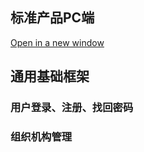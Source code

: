 标准产品PC端
---
<a href="http://www.baidu.com" onclick="return ! window.open(this.href);">Open in a new window</a>
## 通用基础框架
### 用户登录、注册、找回密码
### 组织机构管理
